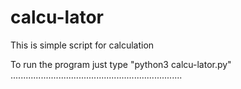 # calcu-lator
This is  simple script for calculation

To run the program
just type "python3 calcu-lator.py"
....................................................................
